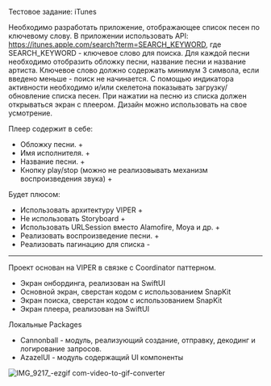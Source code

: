 
Тестовое задание: iTunes

Необходимо разработать приложение, отображающее список песен по ключевому слову. В приложении использовать API: https://itunes.apple.com/search?term=SEARCH_KEYWORD, где SEARCH_KEYWORD - ключевое слово для поиска. Для каждой песни необходимо отобразить обложку песни, название песни и название артиста. Ключевое слово должно содержать минимум 3 символа, если введено меньше - поиск не начинается. С помощью индикатора активности необходимо и/или скелетона показывать загрузку/обновление списка песен. При нажатии на песню из списка должен открываться экран с плеером. Дизайн можно использовать на свое усмотрение.

Плеер содержит в себе: 
- Обложку песни. +
- Имя исполнителя. +
- Название песни. +
- Кнопку play/stop (можно не реализовывать механизм воспроизведения звука) +

Будет плюсом:
- Использовать архитектуру VIPER +
- Не использовать Storyboard +
- Использовать URLSession вместо Alamofire, Moya и др. +
- Реализовать воспроизведение песни. +
- Реализовать пагинацию для списка -

-------------------------------------------------------------------------------------
Проект основан на VIPER в связке с Coordinator паттерном.

- Экран онбординга, реализован на SwiftUI
- Основной экран, сверстан кодом с использованием SnapKit
- Экран поиска, сверстан кодом с использованием SnapKit
- Экран плеера, реализован на SwiftUI

Локальные Packages
+ Cannonball - модуль, реализующий создание, отправку, декодинг и логирование запросов.
+ AzazelUI - модуль содержащий UI компоненты

![IMG_9217_-ezgif com-video-to-gif-converter](https://github.com/user-attachments/assets/514bb6bc-8589-423a-980d-464ebc85a042)
